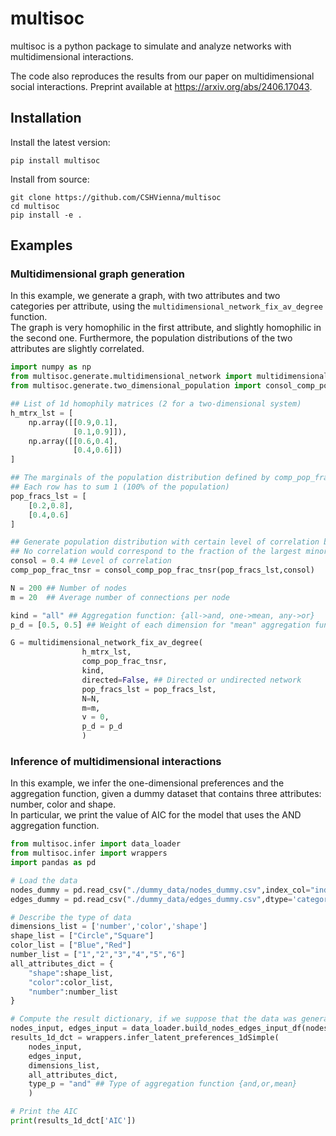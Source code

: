 # multisoc

multisoc is a python package to simulate and analyze networks with multidimensional interactions. 

The code also reproduces the results from our paper on multidimensional social interactions. Preprint available at https://arxiv.org/abs/2406.17043.

## Installation

Install the latest version:
```
pip install multisoc
```

Install from source:
```
git clone https://github.com/CSHVienna/multisoc
cd multisoc
pip install -e .
```

## Examples

### Multidimensional graph generation
In this example, we generate a graph, with two attributes and two categories per attribute, using the `multidimensional_network_fix_av_degree` function.  
The graph is very homophilic in the first attribute, and slightly homophilic in the second one.
Furthermore, the population distributions of the two attributes are slightly correlated.

```python
import numpy as np
from multisoc.generate.multidimensional_network import multidimensional_network_fix_av_degree
from multisoc.generate.two_dimensional_population import consol_comp_pop_frac_tnsr

## List of 1d homophily matrices (2 for a two-dimensional system)
h_mtrx_lst = [ 
    np.array([[0.9,0.1],
              [0.1,0.9]]),
    np.array([[0.6,0.4],
              [0.4,0.6]])
]

## The marginals of the population distribution defined by comp_pop_frac_tnsr
## Each row has to sum 1 (100% of the population)
pop_fracs_lst = [
    [0.2,0.8],
    [0.4,0.6]
]

## Generate population distribution with certain level of correlation between the two attributes
## No correlation would correspond to the fraction of the largest minority
consol = 0.4 ## Level of correlation
comp_pop_frac_tnsr = consol_comp_pop_frac_tnsr(pop_fracs_lst,consol)

N = 200 ## Number of nodes
m = 20  ## Average number of connections per node

kind = "all" ## Aggregation function: {all->and, one->mean, any->or}
p_d = [0.5, 0.5] ## Weight of each dimension for "mean" aggregation function

G = multidimensional_network_fix_av_degree(
                h_mtrx_lst,
                comp_pop_frac_tnsr,
                kind,
                directed=False, ## Directed or undirected network
                pop_fracs_lst = pop_fracs_lst,
                N=N,
                m=m,
                v = 0,
                p_d = p_d
                )
```

### Inference of multidimensional interactions 

In this example, we infer the one-dimensional preferences and the aggregation function, given a dummy dataset that contains three attributes: number, color and shape.  
In particular, we print the value of AIC for the model that uses the AND aggregation function.

```python
from multisoc.infer import data_loader
from multisoc.infer import wrappers
import pandas as pd

# Load the data
nodes_dummy = pd.read_csv("./dummy_data/nodes_dummy.csv",index_col="index",dtype='category')
edges_dummy = pd.read_csv("./dummy_data/edges_dummy.csv",dtype='category')

# Describe the type of data 
dimensions_list = ['number','color','shape']
shape_list = ["Circle","Square"]
color_list = ["Blue","Red"]
number_list = ["1","2","3","4","5","6"]
all_attributes_dict = {
    "shape":shape_list,
    "color":color_list,
    "number":number_list
}

# Compute the result dictionary, if we suppose that the data was generated using the AND aggregation function
nodes_input, edges_input = data_loader.build_nodes_edges_input_df(nodes_dummy, edges_dummy, dimensions=["shape","color","number"])
results_1d_dct = wrappers.infer_latent_preferences_1dSimple(
    nodes_input,
    edges_input,
    dimensions_list, 
    all_attributes_dict,
    type_p = "and" ## Type of aggregation function {and,or,mean}
    )

# Print the AIC
print(results_1d_dct['AIC'])
```